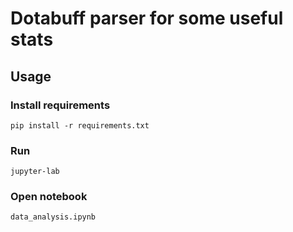 # Dotabuff parser for some useful stats

## Usage

### Install requirements
```
pip install -r requirements.txt
```

### Run
```
jupyter-lab
```

### Open notebook
```
data_analysis.ipynb
```
